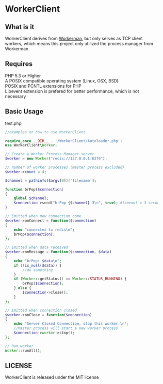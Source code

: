 # WorkerClient

## What is it
WorkerClient derives from [Workerman](https://github.com/walkor/Workerman), but only serves as TCP client workers, which means this project only utilized the process manager from Workerman.

## Requires

PHP 5.3 or Higher  
A POSIX compatible operating system (Linux, OSX, BSD)  
POSIX and PCNTL extensions for PHP  
Libevent extension is prefered for better performance, which is not necessary

## Basic Usage

test.php
```php
//examples on how to use WorkerClient

require_once __DIR__ . '/WorkerClient/Autoloader.php';
use WorkerClient\Worker;

// Create a Worker Process Manager server
$worker = new Worker("redis://127.0.0.1:6379");

// number of worker processes (master process excluded)
$worker->count = 4;

$channel = pathinfo($argv[0])['filename'];

function brPop($connection)
{
    global $channel;
    $connection->send("brPop {$channel} 3\n", true); #timeout = 3 seconds
}

// Emitted when new connection come
$worker->onConnect = function($connection)
{
    echo "connected to redis\n";
    brPop($connection);
};

// Emitted when data received
$worker->onMessage = function($connection, $data)
{
    echo "brPop: $data\n";
    if (!is_null($data)) {
        //do something
    }
    if (Worker::getStatus() == Worker::STATUS_RUNNING) {
        brPop($connection);
    } else {
        $connection->close();
    }
};

// Emitted when connection closed
$worker->onClose = function($connection)
{
    echo "Server Closed Connection, stop this worker.\n";
    //Master process will start a new worker process
    $connection->worker->stop(); 
};

// Run worker
Worker::runAll();
```

## LICENSE

WorkerClient is released under the MIT license
